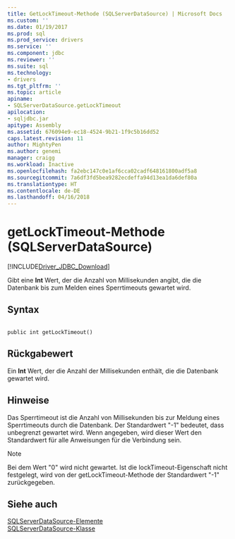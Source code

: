 ```yaml
---
title: GetLockTimeout-Methode (SQLServerDataSource) | Microsoft Docs
ms.custom: ''
ms.date: 01/19/2017
ms.prod: sql
ms.prod_service: drivers
ms.service: ''
ms.component: jdbc
ms.reviewer: ''
ms.suite: sql
ms.technology:
- drivers
ms.tgt_pltfrm: ''
ms.topic: article
apiname:
- SQLServerDataSource.getLockTimeout
apilocation:
- sqljdbc.jar
apitype: Assembly
ms.assetid: 676094e9-ec18-4524-9b21-1f9c5b16dd52
caps.latest.revision: 11
author: MightyPen
ms.author: genemi
manager: craigg
ms.workload: Inactive
ms.openlocfilehash: fa2ebc147c0e1af6cca02cadf648161800adf5a8
ms.sourcegitcommit: 7a6df3fd5bea9282ecdeffa94d13ea1da6def80a
ms.translationtype: HT
ms.contentlocale: de-DE
ms.lasthandoff: 04/16/2018
---
```

# <a name="getlocktimeout-method-sqlserverdatasource"></a>getLockTimeout-Methode (SQLServerDataSource)
[!INCLUDE[Driver_JDBC_Download](../../../includes/driver_jdbc_download.md)]

  Gibt eine **Int** Wert, der die Anzahl von Millisekunden angibt, die die Datenbank bis zum Melden eines Sperrtimeouts gewartet wird.  
  
## <a name="syntax"></a>Syntax  
  
```  
  
public int getLockTimeout()  
```  
  
## <a name="return-value"></a>Rückgabewert  
 Ein **Int** Wert, der die Anzahl der Millisekunden enthält, die die Datenbank gewartet wird.  
  
## <a name="remarks"></a>Hinweise  
 Das Sperrtimeout ist die Anzahl von Millisekunden bis zur Meldung eines Sperrtimeouts durch die Datenbank. Der Standardwert "-1" bedeutet, dass unbegrenzt gewartet wird. Wenn angegeben, wird dieser Wert den Standardwert für alle Anweisungen für die Verbindung sein.  
  
> [!NOTE]  
>  Bei dem Wert "0" wird nicht gewartet. Ist die lockTimeout-Eigenschaft nicht festgelegt, wird von der getLockTimeout-Methode der Standardwert "-1" zurückgegeben.  
  
## <a name="see-also"></a>Siehe auch  
 [SQLServerDataSource-Elemente](../../../connect/jdbc/reference/sqlserverdatasource-members.md)   
 [SQLServerDataSource-Klasse](../../../connect/jdbc/reference/sqlserverdatasource-class.md)  
  
  
